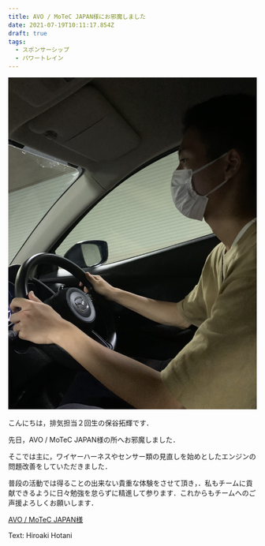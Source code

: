 ```yaml
---
title: AVO / MoTeC JAPAN様にお邪魔しました
date: 2021-07-19T10:11:17.854Z
draft: true
tags:
  - スポンサーシップ
  - パワートレイン
---
```

![](s__22560780.jpg)

こんにちは，排気担当２回生の保谷拓輝です．

先日，AVO / MoTeC JAPAN様の所へお邪魔しました．

そこでは主に，ワイヤーハーネスやセンサー類の見直しを始めとしたエンジンの問題改善をしていただきました．

普段の活動では得ることの出来ない貴重な体験をさせて頂き，．私もチームに貢献できるように日々勉強を怠らずに精進して参ります．これからもチームへのご声援よろしくお願いします．

[AVO / MoTeC JAPAN様](http://www.avomotec.com/about.html)

Text: Hiroaki Hotani
